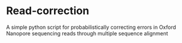 # Read-correction

A simple python script for probabilistically correcting errors in Oxford Nanopore sequencing reads through multiple sequence alignment
